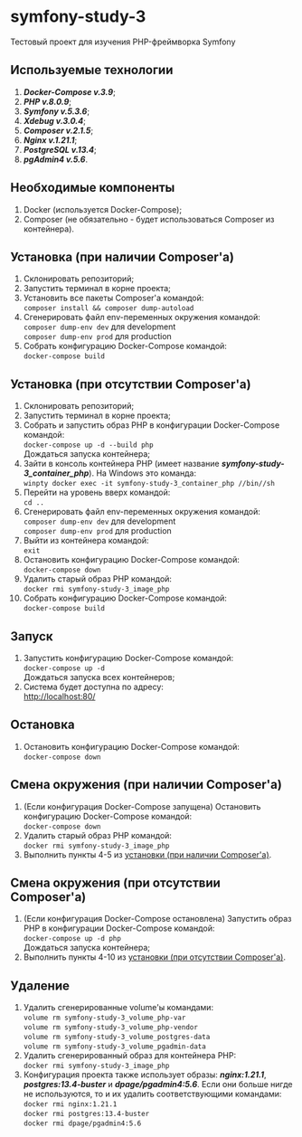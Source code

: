 <h1>symfony-study-3</h1>

Тестовый проект для изучения PHP-фреймворка Symfony

<h2>Используемые технологии</h2>

<ol>
  <li><i><b>Docker-Compose v.3.9</b></i>;</li>
  <li><i><b>PHP v.8.0.9</b></i>;</li>
  <li><i><b>Symfony v.5.3.6</b></i>;</li>
  <li><i><b>Xdebug v.3.0.4</b></i>;</li>
  <li><i><b>Composer v.2.1.5</b></i>;</li>
  <li><i><b>Nginx v.1.21.1</b></i>;</li>
  <li><i><b>PostgreSQL v.13.4</b></i>;</li>
  <li><i><b>pgAdmin4 v.5.6</b></i>.</li>
</ol>

<h2>Необходимые компоненты</h2>

<ol>
  <li>Docker (используется Docker-Compose);</li>
  <li>Composer (не обязательно - будет использоваться Composer из контейнера).</li>
</ol>

<h2>Установка (при наличии Composer'а)</h2>

<ol>
  <li>Склонировать репозиторий;</li>
  <li>Запустить терминал в корне проекта;</li>
  <li>Установить все пакеты Composer'а командой:<br/>
  <code>composer install && composer dump-autoload</code></li>
  <li>Сгенерировать файл env-переменных окружения командой:<br/>
  <code>composer dump-env dev</code> для development<br/>
  <code>composer dump-env prod</code> для production</li>
  <li>Собрать конфигурацию Docker-Compose командой:<br/>
  <code>docker-compose build</code></li>
</ol>

<h2>Установка (при отсутствии Composer'а)</h2>

<ol>
  <li>Склонировать репозиторий;</li>
  <li>Запустить терминал в корне проекта;</li>
  <li>Собрать и запустить образ PHP в конфигурации Docker-Compose командой:<br/>
  <code>docker-compose up -d --build php</code><br/>
  Дождаться запуска контейнера;</li>
  <li>Зайти в консоль контейнера PHP (имеет название <i><b>symfony-study-3_container_php</b></i>). На Windows это команда:<br/>
  <code>winpty docker exec -it symfony-study-3_container_php //bin//sh</code></li>
  <li>Перейти на уровень вверх командой:<br/>
  <code>cd ..</code></li>
  <li>Сгенерировать файл env-переменных окружения командой:<br/>
  <code>composer dump-env dev</code> для development<br/>
  <code>composer dump-env prod</code> для production</li>
  <li>Выйти из контейнера командой:<br/>
  <code>exit</code></li>
  <li>Остановить конфигурацию Docker-Compose командой:<br/>
  <code>docker-compose down</code></li>
  <li>Удалить старый образ PHP командой:<br/>
  <code>docker rmi symfony-study-3_image_php</code></li>
  <li>Собрать конфигурацию Docker-Compose командой:<br/>
  <code>docker-compose build</code></li>
</ol>

<h2>Запуск</h2>

<ol>
  <li>Запустить конфигурацию Docker-Compose командой:<br/>
  <code>docker-compose up -d</code><br/>
  Дождаться запуска всех контейнеров;</li>
  <li>Система будет доступна по адресу:<br/>
  <a href="http://localhost:80/" target="_blank">http://localhost:80/</a></li>
</ol>

<h2>Остановка</h2>

<ol>
  <li>Остановить конфигурацию Docker-Compose командой:<br/>
  <code>docker-compose down</code></li>
</ol>

<h2>Смена окружения (при наличии Composer'а)</h2>

<ol>
  <li>(Если конфигурация Docker-Compose запущена) Остановить конфигурацию Docker-Compose командой:<br/>
  <code>docker-compose down</code></li>
  <li>Удалить старый образ PHP командой:<br/>
  <code>docker rmi symfony-study-3_image_php</code></li>
  <li>Выполнить пункты 4-5 из <a href="#установка-при-наличии-composerа">установки (при наличии Composer'а)</a>.</li>
</ol>

<h2>Смена окружения (при отсутствии Composer'а)</h2>

<ol>
  <li>(Если конфигурация Docker-Compose остановлена) Запустить образ PHP в конфигурации Docker-Compose командой:<br/>
  <code>docker-compose up -d php</code><br/>
  Дождаться запуска контейнера;</li>
  <li>Выполнить пункты 4-10 из <a href="#установка-при-отсутствии-composerа">установки (при отсутствии Composer'а)</a>.</li>
</ol>

<h2>Удаление</h2>

<ol>
  <li>Удалить сгенерированные volume'ы командами:<br/>
  <code>volume rm symfony-study-3_volume_php-var</code><br/>
  <code>volume rm symfony-study-3_volume_php-vendor</code><br/>
  <code>volume rm symfony-study-3_volume_postgres-data</code><br/>
  <code>volume rm symfony-study-3_volume_pgadmin-data</code></li>
  <li>Удалить сгенерированный образ для контейнера PHP:<br/>
  <code>docker rmi symfony-study-3_image_php</code></li>
  <li>Конфигурация проекта также использует образы: <i><b>nginx:1.21.1</b></i>, <i><b>postgres:13.4-buster</b></i> и <i><b>dpage/pgadmin4:5.6</b></i>. Если они больше нигде не используются, то и их удалить соответствующими командами:<br/>
  <code>docker rmi nginx:1.21.1</code><br/>
  <code>docker rmi postgres:13.4-buster</code><br/>
  <code>docker rmi dpage/pgadmin4:5.6</code></li>
</ol>
